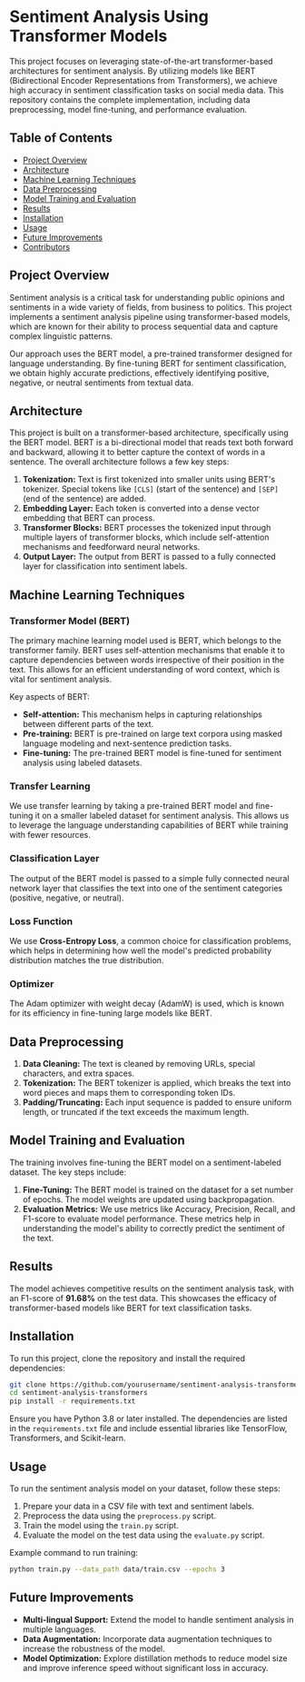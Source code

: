 # Sentiment Analysis Using Transformer Models

This project focuses on leveraging state-of-the-art transformer-based architectures for sentiment analysis. By utilizing models like BERT (Bidirectional Encoder Representations from Transformers), we achieve high accuracy in sentiment classification tasks on social media data. This repository contains the complete implementation, including data preprocessing, model fine-tuning, and performance evaluation.

## Table of Contents

- [Project Overview](#project-overview)
- [Architecture](#architecture)
- [Machine Learning Techniques](#machine-learning-techniques)
- [Data Preprocessing](#data-preprocessing)
- [Model Training and Evaluation](#model-training-and-evaluation)
- [Results](#results)
- [Installation](#installation)
- [Usage](#usage)
- [Future Improvements](#future-improvements)
- [Contributors](#contributors)

## Project Overview

Sentiment analysis is a critical task for understanding public opinions and sentiments in a wide variety of fields, from business to politics. This project implements a sentiment analysis pipeline using transformer-based models, which are known for their ability to process sequential data and capture complex linguistic patterns.

Our approach uses the BERT model, a pre-trained transformer designed for language understanding. By fine-tuning BERT for sentiment classification, we obtain highly accurate predictions, effectively identifying positive, negative, or neutral sentiments from textual data.

## Architecture

This project is built on a transformer-based architecture, specifically using the BERT model. BERT is a bi-directional model that reads text both forward and backward, allowing it to better capture the context of words in a sentence. The overall architecture follows a few key steps:

1. **Tokenization:** Text is first tokenized into smaller units using BERT's tokenizer. Special tokens like `[CLS]` (start of the sentence) and `[SEP]` (end of the sentence) are added.
2. **Embedding Layer:** Each token is converted into a dense vector embedding that BERT can process.
3. **Transformer Blocks:** BERT processes the tokenized input through multiple layers of transformer blocks, which include self-attention mechanisms and feedforward neural networks.
4. **Output Layer:** The output from BERT is passed to a fully connected layer for classification into sentiment labels.

## Machine Learning Techniques

### Transformer Model (BERT)
The primary machine learning model used is BERT, which belongs to the transformer family. BERT uses self-attention mechanisms that enable it to capture dependencies between words irrespective of their position in the text. This allows for an efficient understanding of word context, which is vital for sentiment analysis.

Key aspects of BERT:

- **Self-attention:** This mechanism helps in capturing relationships between different parts of the text.
- **Pre-training:** BERT is pre-trained on large text corpora using masked language modeling and next-sentence prediction tasks.
- **Fine-tuning:** The pre-trained BERT model is fine-tuned for sentiment analysis using labeled datasets.

### Transfer Learning
We use transfer learning by taking a pre-trained BERT model and fine-tuning it on a smaller labeled dataset for sentiment analysis. This allows us to leverage the language understanding capabilities of BERT while training with fewer resources.

### Classification Layer
The output of the BERT model is passed to a simple fully connected neural network layer that classifies the text into one of the sentiment categories (positive, negative, or neutral).

### Loss Function
We use **Cross-Entropy Loss**, a common choice for classification problems, which helps in determining how well the model's predicted probability distribution matches the true distribution.

### Optimizer
The Adam optimizer with weight decay (AdamW) is used, which is known for its efficiency in fine-tuning large models like BERT.

## Data Preprocessing

1. **Data Cleaning:** The text is cleaned by removing URLs, special characters, and extra spaces.
2. **Tokenization:** The BERT tokenizer is applied, which breaks the text into word pieces and maps them to corresponding token IDs.
3. **Padding/Truncating:** Each input sequence is padded to ensure uniform length, or truncated if the text exceeds the maximum length.

## Model Training and Evaluation

The training involves fine-tuning the BERT model on a sentiment-labeled dataset. The key steps include:

1. **Fine-Tuning:** The BERT model is trained on the dataset for a set number of epochs. The model weights are updated using backpropagation.
2. **Evaluation Metrics:** We use metrics like Accuracy, Precision, Recall, and F1-score to evaluate model performance. These metrics help in understanding the model's ability to correctly predict the sentiment of the text.

## Results

The model achieves competitive results on the sentiment analysis task, with an F1-score of **91.68%** on the test data. This showcases the efficacy of transformer-based models like BERT for text classification tasks.

## Installation

To run this project, clone the repository and install the required dependencies:

```bash
git clone https://github.com/yourusername/sentiment-analysis-transformers.git
cd sentiment-analysis-transformers
pip install -r requirements.txt
```

Ensure you have Python 3.8 or later installed. The dependencies are listed in the `requirements.txt` file and include essential libraries like TensorFlow, Transformers, and Scikit-learn.

## Usage

To run the sentiment analysis model on your dataset, follow these steps:

1. Prepare your data in a CSV file with text and sentiment labels.
2. Preprocess the data using the `preprocess.py` script.
3. Train the model using the `train.py` script.
4. Evaluate the model on the test data using the `evaluate.py` script.

Example command to run training:

```bash
python train.py --data_path data/train.csv --epochs 3
```

## Future Improvements

- **Multi-lingual Support:** Extend the model to handle sentiment analysis in multiple languages.
- **Data Augmentation:** Incorporate data augmentation techniques to increase the robustness of the model.
- **Model Optimization:** Explore distillation methods to reduce model size and improve inference speed without significant loss in accuracy.
